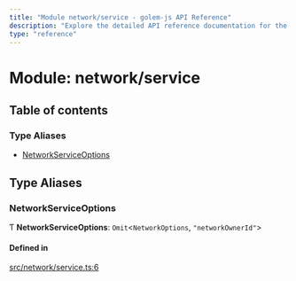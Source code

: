 ```yaml
---
title: "Module network/service - golem-js API Reference"
description: "Explore the detailed API reference documentation for the Module network/service within the golem-js SDK for the Golem Network."
type: "reference"
---
```

# Module: network/service

## Table of contents

### Type Aliases

- [NetworkServiceOptions](network_service#networkserviceoptions)

## Type Aliases

### NetworkServiceOptions

Ƭ **NetworkServiceOptions**: `Omit`<`NetworkOptions`, ``"networkOwnerId"``\>

#### Defined in

[src/network/service.ts:6](https://github.com/golemfactory/golem-js/blob/dd5aeae/src/network/service.ts#L6)
